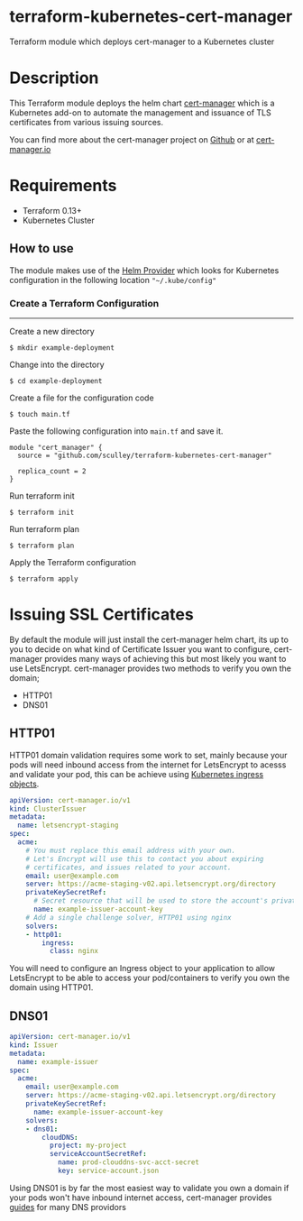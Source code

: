 # terraform-kubernetes-cert-manager
Terraform module which deploys cert-manager to a Kubernetes cluster

# Description

This Terraform module deploys the helm chart [cert-manager](https://github.com/jetstack/cert-manager/tree/master/deploy/charts/cert-manager) which is a Kubernetes add-on to automate the management and issuance of TLS certificates from various issuing sources.

You can find more about the cert-manager project on [Github](https://github.com/jetstack/cert-manager) or at [cert-manager.io](https://cert-manager.io/)

# Requirements

- Terraform 0.13+
- Kubernetes Cluster

## How to use

The module makes use of the [Helm Provider](https://registry.terraform.io/providers/hashicorp/helm/latest/docs) which looks for Kubernetes configuration in the following location ```"~/.kube/config"```

### Create a Terraform Configuration
---

Create a new directory

```shell
$ mkdir example-deployment
```

Change into the directory

```shell
$ cd example-deployment
```

Create a file for the configuration code

```shell
$ touch main.tf
```

Paste the following configuration into ```main.tf``` and save it.

```hcl
module "cert_manager" {
  source = "github.com/sculley/terraform-kubernetes-cert-manager"

  replica_count = 2
}
```

Run terraform init

```shell
$ terraform init
```

Run terraform plan

```
$ terraform plan
```

Apply the Terraform configuration

```shell
$ terraform apply
```

# Issuing SSL Certificates

By default the module will just install the cert-manager helm chart, its up to you to decide on what kind of Certificate Issuer you want to configure, cert-manager provides many ways of achieving this but most likely you want to use LetsEncrypt. cert-manager provides two methods to verify you own the domain;

- HTTP01
- DNS01

## HTTP01

HTTP01 domain validation requires some work to set, mainly because your pods will need inbound access from the internet for LetsEncrypt to acesss and validate your pod, this can be achieve using [Kubernetes ingress objects](https://kubernetes.io/docs/concepts/services-networking/ingress/).

```yaml
apiVersion: cert-manager.io/v1
kind: ClusterIssuer
metadata:
  name: letsencrypt-staging
spec:
  acme:
    # You must replace this email address with your own.
    # Let's Encrypt will use this to contact you about expiring
    # certificates, and issues related to your account.
    email: user@example.com
    server: https://acme-staging-v02.api.letsencrypt.org/directory
    privateKeySecretRef:
      # Secret resource that will be used to store the account's private key.
      name: example-issuer-account-key
    # Add a single challenge solver, HTTP01 using nginx
    solvers:
    - http01:
        ingress:
          class: nginx
```

You will need to configure an Ingress object to your application to allow LetsEncrypt to be able to access your pod/containers to verify you own the domain using HTTP01.

## DNS01

```yaml
apiVersion: cert-manager.io/v1
kind: Issuer
metadata:
  name: example-issuer
spec:
  acme:
    email: user@example.com
    server: https://acme-staging-v02.api.letsencrypt.org/directory
    privateKeySecretRef:
      name: example-issuer-account-key
    solvers:
    - dns01:
        cloudDNS:
          project: my-project
          serviceAccountSecretRef:
            name: prod-clouddns-svc-acct-secret
            key: service-account.json
```

Using DNS01 is by far the most easiest way to validate you own a domain if your pods won't have inbound internet access, cert-manager provides [guides](https://cert-manager.io/docs/configuration/acme/dns01/) for many DNS providors